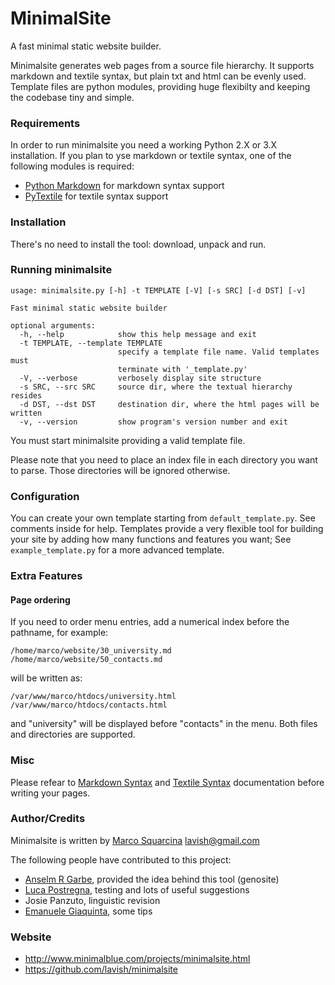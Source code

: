 MinimalSite
===========

A fast minimal static website builder.

Minimalsite generates web pages from a source file hierarchy. It supports
markdown and textile syntax, but plain txt and html can be evenly used.
Template files are python modules, providing huge flexibilty and keeping the
codebase tiny and simple.


### Requirements

In order to run minimalsite you need a working Python 2.X or 3.X installation.
If you plan to yse markdown or textile syntax, one of the following modules is
required:

* [Python Markdown][] for markdown syntax support
* [PyTextile][] for textile syntax support


### Installation

There's no need to install the tool: download, unpack and run.


### Running minimalsite

	usage: minimalsite.py [-h] -t TEMPLATE [-V] [-s SRC] [-d DST] [-v]
	
	Fast minimal static website builder
	
	optional arguments:
	  -h, --help            show this help message and exit
	  -t TEMPLATE, --template TEMPLATE
	                        specify a template file name. Valid templates must
	                        terminate with '_template.py'
	  -V, --verbose         verbosely display site structure
	  -s SRC, --src SRC     source dir, where the textual hierarchy resides
	  -d DST, --dst DST     destination dir, where the html pages will be written
	  -v, --version         show program's version number and exit

You must start minimalsite providing a valid template file.

Please note that you need to place an index file in each directory you want to
parse. Those directories will be ignored otherwise.


### Configuration

You can create your own template starting from `default_template.py`. See
comments inside for help. Templates provide a very flexible tool for building
your site by adding how many functions and features you want; See
`example_template.py` for a more advanced template.


### Extra Features

#### Page ordering

If you need to order menu entries, add a numerical index before the pathname,
for example:

	/home/marco/website/30_university.md
	/home/marco/website/50_contacts.md

will be written as:

	/var/www/marco/htdocs/university.html
	/var/www/marco/htdocs/contacts.html

and "university" will be displayed before "contacts" in the menu. Both files and
directories are supported.


### Misc

Please refear to [Markdown Syntax][] and [Textile Syntax][] documentation before writing your pages.


### Author/Credits

Minimalsite is written by [Marco Squarcina][] <lavish@gmail.com>

The following people have contributed to this project:

* [Anselm R Garbe][], provided the idea behind this tool (genosite)
* [Luca Postregna][], testing and lots of useful suggestions
* Josie Panzuto, linguistic revision
* [Emanuele Giaquinta][], some tips


### Website

* http://www.minimalblue.com/projects/minimalsite.html
* https://github.com/lavish/minimalsite


[Python Markdown]:    http://www.freewisdom.org/projects/python-markdown
[PyTextile]:          http://loopcore.com/python-textile/
[Markdown Syntax]:    http://daringfireball.net/projects/markdown/syntax
[Textile Syntax]:     http://en.wikipedia.org/wiki/Textile_(markup_language)
[Marco Squarcina]:    http://www.minimalblue.com/
[Anselm R Garbe]:     http://garbe.us/
[Luca Postregna]:     http://luca.postregna.name/
[Emanuele Giaquinta]: http://tomaw.net/~exg/
